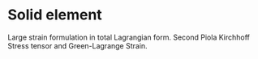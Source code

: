 # Solid element

Large strain formulation in total Lagrangian form. 
Second Piola Kirchhoff Stress tensor and Green-Lagrange Strain. 